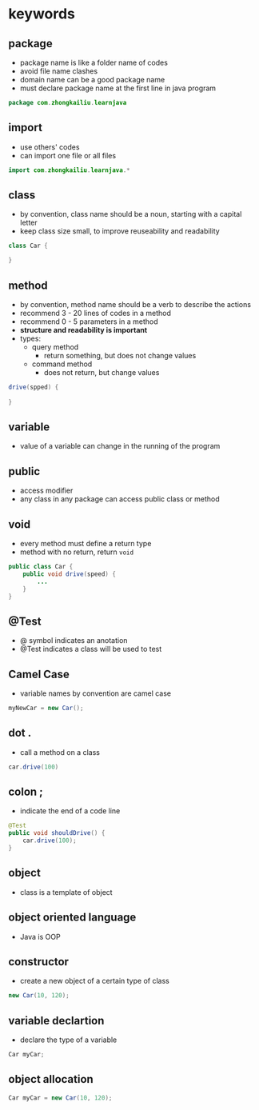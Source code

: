 # keywords

## package

- package name is like a folder name of codes
- avoid file name clashes
- domain name can be a good package name
- must declare package name at the first line in java program

```java
package com.zhongkailiu.learnjava
```

## import 
- use others' codes
- can import one file or all files

```java
import com.zhongkailiu.learnjava.*
```

## class

- by convention, class name should be a noun, starting with a capital letter
- keep class size small, to improve reuseability and readability

```java
class Car {

}
```

## method

- by convention, method name should be a verb to describe the actions
- recommend 3 - 20 lines of codes in a method
- recommend 0 - 5 parameters in a method
- **structure and readability is important**
- types: 
  - query method
    - return something, but does not change values
  - command method
    - does not return, but change values

```java
drive(spped) {
    
}
```

## variable

- value of a variable can change in the running of the program

## public

- access modifier 
- any class in any package can access public class or method

## void

- every method must define a return type
- method with no return, return `void`


```java
public class Car {
    public void drive(speed) {
        ...
    }
}
```

## @Test

- @ symbol indicates an anotation
- @Test indicates a class will be used to test

## Camel Case
- variable names by convention are camel case

```java
myNewCar = new Car();
```


## dot . 

- call a method on a class

```java
car.drive(100)
```

## colon ; 

- indicate the end of a code line

```java
@Test
public void shouldDrive() {
    car.drive(100);
}
```

## object
- class is a template of object

## object oriented language
- Java is OOP

## constructor
- create a new object of a certain type of class

```java
new Car(10, 120);
```

## variable declartion
- declare the type of a variable

```java
Car myCar;
```

## object allocation

```java
Car myCar = new Car(10, 120);
```